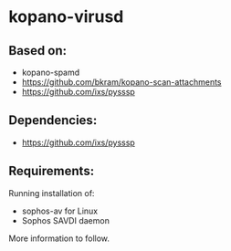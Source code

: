# kopano-virusd

## Based on:
* kopano-spamd
* https://github.com/bkram/kopano-scan-attachments
* https://github.com/ixs/pysssp

## Dependencies:
* https://github.com/ixs/pysssp

## Requirements:
Running installation of:
* sophos-av for Linux
* Sophos SAVDI daemon

More information to follow.
